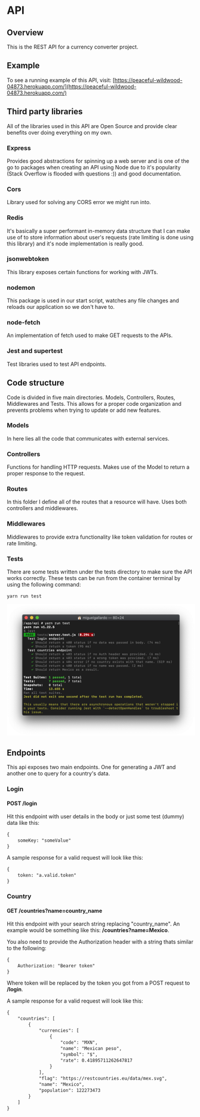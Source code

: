 # API

## Overview

This is the REST API for a currency converter project.

## Example

To see a running example of this API, visit: [https://peaceful-wildwood-04873.herokuapp.com/](https://peaceful-wildwood-04873.herokuapp.com/)

## Third party libraries

All of the libraries used in this API are Open Source and provide clear benefits over doing everything on my own.

### Express

Provides good abstractions for spinning up a web server and is one of the go to packages when creating an API using Node due to it's popularity (Stack Overflow is flooded with questions :)) and good documentation.

### Cors

Library used for solving any CORS error we might run into.

### Redis

It's basically a super performant in-memory data structure that I can make use of to store information about user's requests (rate limiting is done using this library) and it's node implementation is really good.

### jsonwebtoken

This library exposes certain functions for working with JWTs.

### nodemon

This package is used in our start script, watches any file changes and reloads our application so we don't have to.

### node-fetch

An implementation of fetch used to make GET requests to the APIs.

### Jest and supertest

Test libraries used to test API endpoints.

## Code structure

Code is divided in five main directories. Models, Controllers, Routes, Middlewares and Tests. This allows for a proper code organization and prevents problems when trying to update or add new features.

### Models

In here lies all the code that communicates with external services.

### Controllers

Functions for handling HTTP requests. Makes use of the Model to return a proper response to the request.

### Routes

In this folder I define all of the routes that a resource will have. Uses both controllers and middlewares.

### Middlewares

Middlewares to provide extra functionality like token validation for routes or rate limiting.

### Tests

There are some tests written under the tests directory to make sure the API works correctly. These tests can be run from the container terminal by using the following command:

```
yarn run test
```

![](../test.png)

## Endpoints

This api exposes two main endpoints. One for generating a JWT and another one to query for a country's data.

### Login

#### POST /login

Hit this endpoint with user details in the body or just some test (dummy) data like this:

```
{
    someKey: "someValue"
}
```

A sample response for a valid request will look like this:

```
{
    token: "a.valid.token"
}
```

### Country

#### GET /countries?name=country_name

Hit this endpoint with your search string replacing "country_name". An example would be something like this: **/countries?name=Mexico**.

You also need to provide the Authorization header with a string thats similar to the following:

```
{
    Authorization: "Bearer token"
}
```

Where token will be replaced by the token you got from a POST request to **/login**.

A sample response for a valid request will look like this:

```
{
    "countries": [
        {
            "currencies": [
                {
                    "code": "MXN",
                    "name": "Mexican peso",
                    "symbol": "$",
                    "rate": 0.41895711262647817
                }
            ],
            "flag": "https://restcountries.eu/data/mex.svg",
            "name": "Mexico",
            "population": 122273473
        }
    ]
}
```
